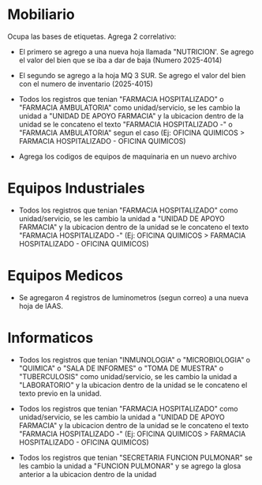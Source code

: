 # Mobiliario

Ocupa las bases de etiquetas. Agrega 2 correlativo:

- El primero se agrego a una nueva hoja llamada "NUTRICION'. Se agrego el valor del bien que se iba a dar de baja (Numero 2025-4014)
- El segundo se agrego a la hoja MQ 3 SUR. Se agrego el valor del bien con el numero de inventario (2025-4015)

- Todos los registros que tenian "FARMACIA HOSPITALIZADO" o "FARMACIA AMBULATORIA" como unidad/servicio, se les cambio la unidad a "UNIDAD DE APOYO FARMACIA" y la ubicacion dentro de la unidad se le concateno el texto "FARMACIA HOSPITALIZADO -" o "FARMACIA AMBULATORIA" segun el caso (Ej: OFICINA QUIMICOS > FARMACIA HOSPITALIZADO - OFICINA QUIMICOS)

- Agrega los codigos de equipos de maquinaria en un nuevo archivo

# Equipos Industriales

- Todos los registros que tenian "FARMACIA HOSPITALIZADO" como unidad/servicio, se les cambio la unidad a "UNIDAD DE APOYO FARMACIA" y la ubicacion dentro de la unidad se le concateno el texto "FARMACIA HOSPITALIZADO -" (Ej: OFICINA QUIMICOS > FARMACIA HOSPITALIZADO - OFICINA QUIMICOS)

# Equipos Medicos

- Se agregaron 4 registros de luminometros (segun correo) a una nueva hoja de IAAS.

# Informaticos

- Todos los registros que tenian "INMUNOLOGIA" o "MICROBIOLOGIA" o "QUIMICA" o "SALA DE INFORMES" o "TOMA DE MUESTRA" o "TUBERCULOSIS" como unidad/servicio, se les cambio la unidad a "LABORATORIO" y la ubicacion dentro de la unidad se le concateno el texto previo en la unidad.

- Todos los registros que tenian "FARMACIA HOSPITALIZADO" como unidad/servicio, se les cambio la unidad a "UNIDAD DE APOYO FARMACIA" y la ubicacion dentro de la unidad se le concateno el texto "FARMACIA HOSPITALIZADO -" (Ej: OFICINA QUIMICOS > FARMACIA HOSPITALIZADO - OFICINA QUIMICOS)

- Todos los registros que tenian "SECRETARIA FUNCION PULMONAR" se les cambio la unidad a "FUNCION PULMONAR" y se agrego la glosa anterior a la ubicacion dentro de la unidad
